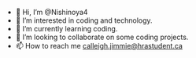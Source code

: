 - 👋 Hi, I’m @Nishinoya4
- 👀 I’m interested in coding and technology.
- 🌱 I’m currently learning coding.
- 💞️ I’m looking to collaborate on some coding projects.
- 📫 How to reach me calleigh.jimmie@hrastudent.ca

<!---
Nishinoya4/Nishinoya4 is a ✨ special ✨ repository because its `README.md` (this file) appears on your GitHub profile.
You can click the Preview link to take a look at your changes.
--->
